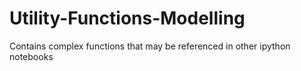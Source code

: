 # Utility-Functions-Modelling
Contains complex functions that may be referenced in other ipython notebooks
